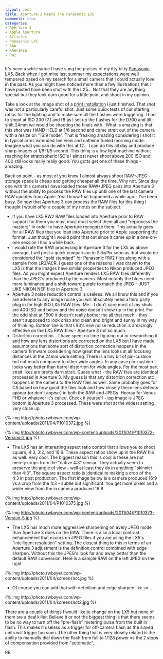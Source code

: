 ```yaml
---
layout: post
title: Aperture 3 Meets The Panasonic LX5
comments: true
categories:
- Aperture 3
- Apple Aperture
- Articles
- Panasonic LX5
- RAW
- RAW+JPEG
- RW2
---
```

It's been a while since I have sung the praises of my itty bitty <a href="http://www.amazon.com/gp/redirect.html?ie=UTF8&amp;location=http%3A%2F%2Fwww.amazon.com%2Fs%3Fie%3DUTF8%26ref_%3Dnb_sb_ss_i_0_13%26field-keywords%3Dpanasonic%2520lx5%26url%3Dsearch-alias%253Daps%26sprefix%3Dpanasonic%2520lx5&amp;tag=rbde-20&amp;linkCode=ur2&amp;camp=1789&amp;creative=390957">Panasonic LX5</a>. Back when I got mine last summer my expectations were well tempered based on my search for a small camera that I could actually love in the past. As you might have noticed more than a few illustrations that I have posted have been shot with the LX5... Not that they are anything special but they look darn good for a little point and shoot in my opinion.

Take a look at the image shot of a <a href="http://photo.rwboyer.com/2011/04/10/the-giant-print/">print installation</a> I just finished. That shot was not a particularly careful shot. Just some quick tests of our starting ratios for the lighting and to make sure all the flashes were triggering. I had to shoot at ISO 200 f7.1 and f8 as I set up the flashes for the D700 and tilt-shift 24mm we would be shooting the finals with.  What is amazing is that this shot was HAND HELD at 1/6 second and came strait out of the camera with a resize on "16:9 mode". That is freaking amazing considering I shot it in typical arms extended live view and caffeine fueled morning mode. Imagine what you can do with this at f2... I can do this all day and produce sharp images at 1/6-1/8 second. This thing is a low light machine without reaching for stratospheric ISO's I almost never shoot above 200 ISO and 400 still looks really really good. You gotta get one of these things - amazing.

Back on point - as most of you know I almost always shoot RAW+JPEG - storage space is cheap and getting cheaper all the time. Why not. Since day one with this camera I have loaded those RAW+JPEG pairs into Aperture 3 without the ability to process the RAW files up until one of the last camera RAW updates from Apple. Yea I know that happened a while ago - I've been busy. So now that Aperture 3 can process the RAW files for this thing I thought I would offer a couple of my notes on the subject.
<ul>
	<li>If you have LX5 RW2 RAW files loaded into Aperture prior to RAW support for them you must must must select them all and "reprocess the masters" in order to have Aperture recognize them. This actually goes for all RAW files that you load into Aperture prior to Apple supporting the format. Just thought I would point that out since it came up in a one-on-one session I had a while back.</li>
	<li>I would rate the RAW processing in Aperture 3 for the LX5 as above average. I will post a quick comparison to SilkyPix soon as that would be considered the "gold standard" for Panasonic RW2 files along with a sample from LR3/ACR. I guess one of the reasons I was drawn to the LX5 is that the images have similar properties to Nikon produced JPEG files. As you might expect Aperture renders LX5 RAW files differently than the JPEG's produced by the camera. Most notably the blues need more luminance and a shift toward purple to match the JPEG - JUST LIKE NIKON NEF files in Aperture 3.</li>
	<li>Aperture 3 noise reduction control is useless. We all know this and if you are adverse to any image noise you will absolutely need a third party plug in for high ISO LX5 RAW files. Me... I don't care most of my shots are 400 ISO and below and the noise doesn't show up in the print. For the odd shot at 1600 It doesn't really bother me all that much - they aren't supposed to look crisp and clean and bright and sunny in my way of thinking. Bottom line is that LR3's new noise reduction is amazingly effective on the LX5 RAW files - Aperture 3 not so much.</li>
	<li>Distortion correction... I have spent no time figuring out or researching if and how any lens distortions are corrected on the LX5 but I have made assumptions that some sort of distortion correction happens in the camera firmware considering how great the lens looks at all focusing distances at the 24mm wide setting. There is a tiny bit of pin-cushion but not much compared to other wide angles. In any case pin-cushion looks way better than barrel distortion for wide angles. For the most part strait likes are pretty darn strait. Guess what - the RAW files are identical processed in Aperture 3. My guess is that any distortion correction etc happens in the camera to the RAW files as well. Same probably goes for CA based on how good the files look and how closely these lens defects appear (or don't appear) in both the RAW and JPEGs. Hooray for Venus FHD or whatever it's called. Check it yourself - top image is JPEG bottom is Aperture 3 processed. These were shot at the widest setting very close up.</li>
</ul>
{% img http://photo.rwboyer.com/wp-content/uploads/2011/04/P1010372.jpg %}

{% img http://photo.rwboyer.com/wp-content/uploads/2011/04/P1010372-Version-2.jpg %}
<ul>
	<li>The LX5 has an interesting aspect ratio control that allows you to shoot square, 4:3, 3:2, and 16:9. These aspect ratios show up in the RAW file as well. Very cool. The biggest reason this is cool is these are not merely crops from the "native 4:3" sensor. They actually seem to preserve the angle of view - well at least they do in anything "skinnier than 4:3". The square aspect ratio is identical to making a crop of the 4:3 in post production. The first image below is a camera produced 16:9 vs a crop from the 4:3 - subtle but significant. You get more pixels and a wider view from the in camera produced 16:9.</li>
</ul>
{% img http://photo.rwboyer.com/wp-content/uploads/2011/04/P1010375.jpg %}

{% img http://photo.rwboyer.com/wp-content/uploads/2011/04/P1010373-Version-5.jpg %}
<ul>
	<li>The LX5 has much more aggressive sharpening on every JPEG mode than Aperture 3 does on the RAW. There is also a local contrast enhancement that occurs on JPEG files if you are using the LX5's "intelligent resolution" setting. The closest thing to this in terms of an Aperture 3 adjustment is the definition control combined with edge sharpen. Without this the JPEG's look far and away better than the default RAW conversion. Here is a sample RAW on the left JPEG on the right.</li>
</ul>
{% img http://photo.rwboyer.com/wp-content/uploads/2011/04/screenshot.jpg %}
<ul>
	<li>Of course you can add that with definition and edge sharpen like so...</li>
</ul>
{% img http://photo.rwboyer.com/wp-content/uploads/2011/04/screenshot2.jpg %}

There are a couple of things I would like to change on the LX5 but none of them are a deal killer. Believe it or not the biggest thing is that there seems to be no way to turn off the "pre-flash" metering pulse from the built in flash. This makes it useless as a trigger for off-camera flash as the slaved units will trigger too soon. The other thing that is very closely related is the ability to manually dial down the flash from full to 1/128 power vs the 2 stops of compensation provided from "automatic".

RB